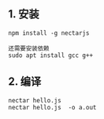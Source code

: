 ## 1. 安装
    npm install -g nectarjs

    还需要安装依赖
    sudo apt install gcc g++ 

## 2. 编译
    nectar hello.js
    nectar hello.js  -o a.out